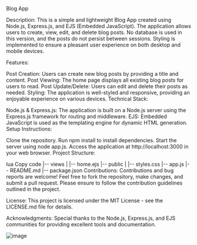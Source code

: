 Blog App


Description:
This is a simple and lightweight Blog App created using Node.js, Express.js, and EJS (Embedded JavaScript). The application allows users to create, view, edit, and delete blog posts. No database is used in this version, and the posts do not persist between sessions. Styling is implemented to ensure a pleasant user experience on both desktop and mobile devices.

Features:

Post Creation: Users can create new blog posts by providing a title and content.
Post Viewing: The home page displays all existing blog posts for users to read.
Post Update/Delete: Users can edit and delete their posts as needed.
Styling: The application is well-styled and responsive, providing an enjoyable experience on various devices.
Technical Stack:

Node.js & Express.js: The application is built on a Node.js server using the Express.js framework for routing and middleware.
EJS: Embedded JavaScript is used as the templating engine for dynamic HTML generation.
Setup Instructions:

Clone the repository.
Run npm install to install dependencies.
Start the server using node app.js.
Access the application at http://localhost:3000 in your web browser.
Project Structure:

lua
Copy code
|-- views
|   |-- home.ejs
|-- public
|   |-- styles.css
|-- app.js
|-- README.md
|-- package.json
Contributions:
Contributions and bug reports are welcome! Feel free to fork the repository, make changes, and submit a pull request. Please ensure to follow the contribution guidelines outlined in the project.

License:
This project is licensed under the MIT License - see the LICENSE.md file for details.

Acknowledgments:
Special thanks to the Node.js, Express.js, and EJS communities for providing excellent tools and documentation.

![image](https://github.com/senones/Blog-App/assets/59428039/0137f7a4-e684-4b53-b790-c94240d772f1)
